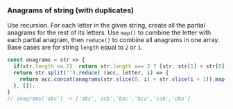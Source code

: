 ### Anagrams of string (with duplicates)

Use recursion.
For each letter in the given string, create all the partial anagrams for the rest of its letters.
Use `map()` to combine the letter with each partial anagram, then `reduce()` to combine all anagrams in one array.
Base cases are for string `length` equal to `2` or `1`.

```js
const anagrams = str => {
  if(str.length <= 2)  return str.length === 2 ? [str, str[1] + str[0]] : [str];
  return str.split('').reduce( (acc, letter, i) => {
    return acc.concat(anagrams(str.slice(0, i) + str.slice(i + 1)).map( val => letter + val ));
  }, []);
}
// anagrams('abc') -> ['abc','acb','bac','bca','cab','cba']
```
